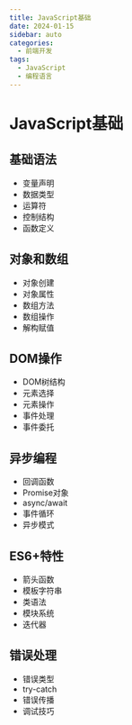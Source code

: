 ```yaml
---
title: JavaScript基础
date: 2024-01-15
sidebar: auto
categories:
  - 前端开发
tags:
  - JavaScript
  - 编程语言
---
```


# JavaScript基础

## 基础语法
- 变量声明
- 数据类型
- 运算符
- 控制结构
- 函数定义

## 对象和数组
- 对象创建
- 对象属性
- 数组方法
- 数组操作
- 解构赋值

## DOM操作
- DOM树结构
- 元素选择
- 元素操作
- 事件处理
- 事件委托

## 异步编程
- 回调函数
- Promise对象
- async/await
- 事件循环
- 异步模式

## ES6+特性
- 箭头函数
- 模板字符串
- 类语法
- 模块系统
- 迭代器

## 错误处理
- 错误类型
- try-catch
- 错误传播
- 调试技巧 